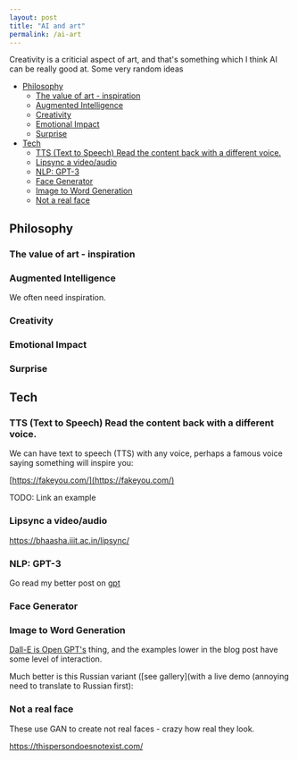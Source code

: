 ```yaml
---
layout: post
title: "AI and art"
permalink: /ai-art
---
```


Creativity is a criticial aspect of art, and that's something which I think AI can be really good at. Some very random ideas

<!-- prettier-ignore-start -->
<!-- vim-markdown-toc GFM -->

- [Philosophy](#philosophy)
    - [The value of art - inspiration](#the-value-of-art---inspiration)
    - [Augmented Intelligence](#augmented-intelligence)
    - [Creativity](#creativity)
    - [Emotional Impact](#emotional-impact)
    - [Surprise](#surprise)
- [Tech](#tech)
    - [TTS (Text to Speech) Read the content back with a different voice.](#tts-text-to-speech-read-the-content-back-with-a-different-voice)
    - [Lipsync a video/audio](#lipsync-a-videoaudio)
    - [NLP: GPT-3](#nlp-gpt-3)
    - [Face Generator](#face-generator)
    - [Image to Word Generation](#image-to-word-generation)
    - [Not a real face](#not-a-real-face)

<!-- vim-markdown-toc -->
<!-- prettier-ignore-end -->

## Philosophy

### The value of art - inspiration

### Augmented Intelligence

We often need inspiration.

### Creativity

### Emotional Impact

### Surprise

## Tech

### TTS (Text to Speech) Read the content back with a different voice.

We can have text to speech (TTS) with any voice, perhaps a famous voice saying something will inspire you:

[https://fakeyou.com/](https://fakeyou.com/)

TODO: Link an example

### Lipsync a video/audio

https://bhaasha.iiit.ac.in/lipsync/

### NLP: GPT-3

Go read my better post on [gpt](/gpt)

### Face Generator

### Image to Word Generation

[Dall-E is Open GPT's](https://openai.com/blog/dall-e/) thing, and the examples lower in the blog post have some level of interaction.

Much better is this Russian variant ([see gallery](with a live demo (annoying need to translate to Russian first):

### Not a real face

These use GAN to create not real faces - crazy how real they look.

https://thispersondoesnotexist.com/
